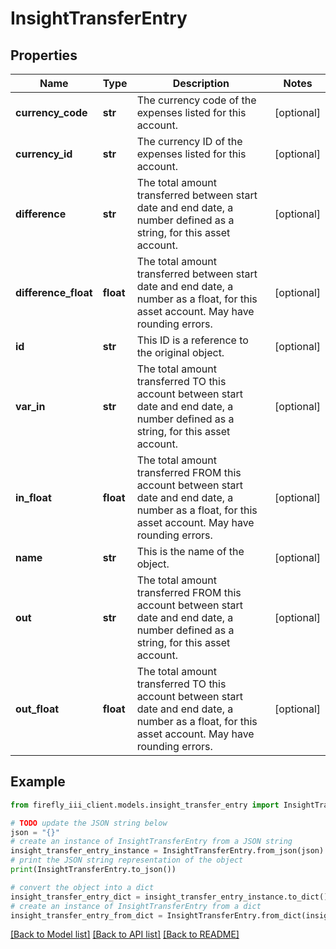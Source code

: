 # InsightTransferEntry


## Properties

Name | Type | Description | Notes
------------ | ------------- | ------------- | -------------
**currency_code** | **str** | The currency code of the expenses listed for this account. | [optional] 
**currency_id** | **str** | The currency ID of the expenses listed for this account. | [optional] 
**difference** | **str** | The total amount transferred between start date and end date, a number defined as a string, for this asset account. | [optional] 
**difference_float** | **float** | The total amount transferred between start date and end date, a number as a float, for this asset account. May have rounding errors. | [optional] 
**id** | **str** | This ID is a reference to the original object. | [optional] 
**var_in** | **str** | The total amount transferred TO this account between start date and end date, a number defined as a string, for this asset account. | [optional] 
**in_float** | **float** | The total amount transferred FROM this account between start date and end date, a number as a float, for this asset account. May have rounding errors. | [optional] 
**name** | **str** | This is the name of the object. | [optional] 
**out** | **str** | The total amount transferred FROM this account between start date and end date, a number defined as a string, for this asset account. | [optional] 
**out_float** | **float** | The total amount transferred TO this account between start date and end date, a number as a float, for this asset account. May have rounding errors. | [optional] 

## Example

```python
from firefly_iii_client.models.insight_transfer_entry import InsightTransferEntry

# TODO update the JSON string below
json = "{}"
# create an instance of InsightTransferEntry from a JSON string
insight_transfer_entry_instance = InsightTransferEntry.from_json(json)
# print the JSON string representation of the object
print(InsightTransferEntry.to_json())

# convert the object into a dict
insight_transfer_entry_dict = insight_transfer_entry_instance.to_dict()
# create an instance of InsightTransferEntry from a dict
insight_transfer_entry_from_dict = InsightTransferEntry.from_dict(insight_transfer_entry_dict)
```
[[Back to Model list]](../README.md#documentation-for-models) [[Back to API list]](../README.md#documentation-for-api-endpoints) [[Back to README]](../README.md)


